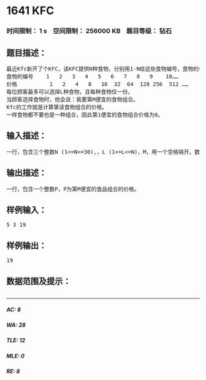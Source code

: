 # 1641 KFC   
### 时间限制： 1 s&nbsp;&nbsp;&nbsp;&nbsp;空间限制： 256000 KB&nbsp;&nbsp;&nbsp;&nbsp;题目等级： 钻石  
## 题目描述：  

<pre>
最近Kfc新开了个KFC，该KFC提供N种食物，分别用1-N给这些食物编号，食物的价格与其编号有关，满足第K种食物的价格为2^(K-1)，例如：
食物的编号    1   2   3   4   5   6   7   8   9    10……
价格          1   2   4   8   16  32  64  128 256  512 ……
每位顾客最多可以选择L种食物，且每种食物仅一份。
当顾客选择食物时，他会说：我要第M便宜的食物组合。
Kfc的工作就是计算第该食物组合的价格。
一样食物都不要也是一种组合，因此第1便宜的食物组合价格为0。
</pre>
  
  
## 输入描述：  

<pre>
一行，包含三个整数N (1<=N<=30),，L (1<=L<=N)，M，用一个空格隔开。数据保证存在第M便宜的食品组合。
</pre>
  
  
## 输出描述：  

<pre>
一行，包含一个整数P，P为第M便宜的食品组合的价格。
</pre>
  
  
## 样例输入：  

<pre>
5 3 19
</pre>
  
  
## 样例输出：  

<pre>
19
</pre>
  
  
## 数据范围及提示：  

<pre>
</pre>
  
  
***  

##### AC: 8  
##### WA: 28  
##### TLE: 12  
##### MLE: 0  
##### RE: 8  
